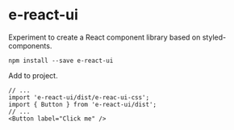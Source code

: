 # e-react-ui

Experiment to create a React component library based on styled-components.

```
npm install --save e-react-ui
```

Add to project.

```
// ...
import 'e-react-ui/dist/e-reac-ui-css';
import { Button } from 'e-react-ui/dist';
// ...
<Button label="Click me" />
```
